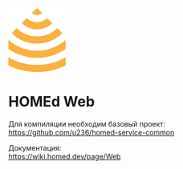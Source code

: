 ![HOMEd Web](.github/logo.png)
# HOMEd Web

Для компиляции необходим базовый проект:\
https://github.com/u236/homed-service-common

Документация:\
https://wiki.homed.dev/page/Web
